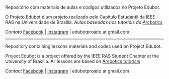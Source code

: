 Repositório com materiais de aulas e códigos utilizados no Projeto Edubot.

O Projeto Edubot é um projeto realizado pelo Capítulo Estudantil da IEEE RAS na Universidade de Brasília. 
*Aulas baseadas nos tutoriais da [Arcbotics](http://arcbotics.com/products/sparki/start/)*

*Contato* [Facebook](https://www.facebook.com/ieee.ras.unb) | [Instagram](https://www.instagram.com/projetoedubot/) | edubotprojeto at gmail.com

---------------------------------------------------------------------------------------------------------

Repository containing lessons materials and codes used on Project Edubot.

Project Edubot is a project offered by the IEEE RAS Student Chapter at the University of Brasília. 
All lessons are based on [Arcbotics tutorials](http://arcbotics.com/products/sparki/start/)

*Contact* [Facebook](https://www.facebook.com/ieee.ras.unb) | [Instagram](https://www.instagram.com/projetoedubot/) | edubotprojeto at gmail.com
